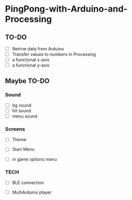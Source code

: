# PingPong-with-Arduino-and-Processing

## TO-DO

- [ ] Retrive data from Arduino
- [ ] Transfer values to numbers in Processing
- [ ] a functional x-axis
- [ ] a functional y-axis

## Maybe TO-DO

### Sound

- [ ] bg sound
- [ ] hit sound
- [ ] menu sound

### Screens

- [ ] Theme

- [ ] Start Menu

- [ ] in game options menu

### TECH

- [ ] BLE connection

- [ ] MultiArduino player

